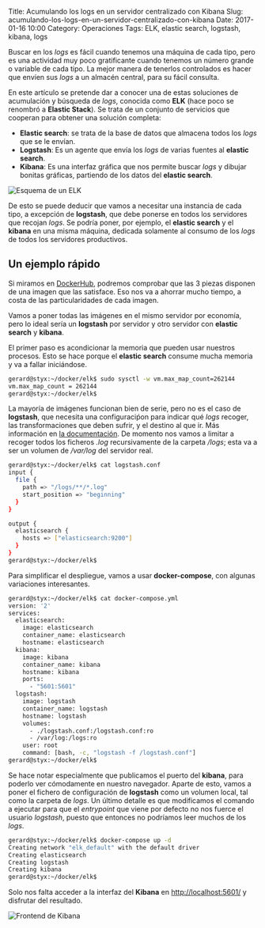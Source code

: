Title: Acumulando los logs en un servidor centralizado con Kibana
Slug: acumulando-los-logs-en-un-servidor-centralizado-con-kibana
Date: 2017-01-16 10:00
Category: Operaciones
Tags: ELK, elastic search, logstash, kibana, logs



Buscar en los *logs* es fácil cuando tenemos una máquina de cada tipo, pero es una actividad muy poco gratificante cuando tenemos un número grande o variable de cada tipo. La mejor manera de tenerlos controlados es hacer que envíen sus *logs* a un almacén central, para su fácil consulta.

En este artículo se pretende dar a conocer una de estas soluciones de acumulación y búsqueda de *logs*, conocida como **ELK** (hace poco se renombró a **Elastic Stack**). Se trata de un conjunto de servicios que cooperan para obtener una solución completa:

* **Elastic search**: se trata de la base de datos que almacena todos los *logs* que se le envían.
* **Logstash**: Es un agente que envía los *logs* de varias fuentes al **elastic search**.
* **Kibana**: Es una interfaz gráfica que nos permite buscar *logs* y dibujar bonitas gráficas, partiendo de los datos del **elastic search**.

![Esquema de un ELK]({static}/images/the-elk-stack.jpg)

De esto se puede deducir que vamos a necesitar una instancia de cada tipo, a excepción de **logstash**, que debe ponerse en todos los servidores que recojan *logs*. Se podría poner, por ejemplo, el **elastic search** y el **kibana** en una misma máquina, dedicada solamente al consumo de los *logs* de todos los servidores productivos.

## Un ejemplo rápido

Si miramos en [DockerHub](https://hub.docker.com/), podremos comprobar que las 3 piezas disponen de una imagen que las satisface. Eso nos va a ahorrar mucho tiempo, a costa de las particularidades de cada imagen.

Vamos a poner todas las imágenes en el mismo servidor por economía, pero lo ideal sería un **logstash** por servidor y otro servidor con **elastic search** y **kibana**.

El primer paso es acondicionar la memoria que pueden usar nuestros procesos. Esto se hace porque el **elastic search** consume mucha memoria y va a fallar iniciándose.

```bash
gerard@styx:~/docker/elk$ sudo sysctl -w vm.max_map_count=262144
vm.max_map_count = 262144
gerard@styx:~/docker/elk$ 
```

La mayoría de imágenes funcionan bien de serie, pero no es el caso de **logstash**, que necesita una configuraciṕon para indicar qué *logs* recoger, las transformaciones que deben sufrir, y el destino al que ir. Más información en [la documentación](https://www.elastic.co/guide/en/logstash/current/index.html). De momento nos vamos a limitar a recoger todos los ficheros *.log* recursivamente de la carpeta */logs*; esta va a ser un volumen de */var/log* del servidor real.

```bash
gerard@styx:~/docker/elk$ cat logstash.conf 
input {
  file {
    path => "/logs/**/*.log"
    start_position => "beginning"
  }
}

output {
  elasticsearch {
    hosts => ["elasticsearch:9200"]
  }
}
gerard@styx:~/docker/elk$ 
```

Para simplificar el despliegue, vamos a usar **docker-compose**, con algunas variaciones interesantes.

```bash
gerard@styx:~/docker/elk$ cat docker-compose.yml 
version: '2'
services:
  elasticsearch:
    image: elasticsearch
    container_name: elasticsearch
    hostname: elasticsearch
  kibana:
    image: kibana
    container_name: kibana
    hostname: kibana
    ports:
      - "5601:5601"
  logstash:
    image: logstash
    container_name: logstash
    hostname: logstash
    volumes:
      - ./logstash.conf:/logstash.conf:ro
      - /var/log:/logs:ro
    user: root
    command: [bash, -c, "logstash -f /logstash.conf"]
gerard@styx:~/docker/elk$ 
```

Se hace notar especialmente que publicamos el puerto del **kibana**, para poderlo ver cómodamente en nuestro navegador. Aparte de esto, vamos a poner el fichero de configuración de **logstash** como un volumen local, tal como la carpeta de *logs*. Un último detalle es que modificamos el comando a ejecutar para que el *entrypoint* que viene por defecto no nos fuerce el usuario *logstash*, puesto que entonces no podríamos leer muchos de los *logs*.

```bash
gerard@styx:~/docker/elk$ docker-compose up -d
Creating network "elk_default" with the default driver
Creating elasticsearch
Creating logstash
Creating kibana
gerard@styx:~/docker/elk$ 
```

Solo nos falta acceder a la interfaz del **Kibana** en <http://localhost:5601/> y disfrutar del resultado.

![Frontend de Kibana]({static}/images/kibana-frontend.jpg)
